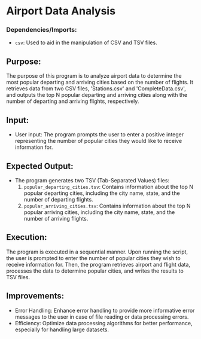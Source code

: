 # Airport Data Analysis

### Dependencies/Imports:

- `csv`: Used to aid in the manipulation of CSV and TSV files.

## Purpose:

The purpose of this program is to analyze airport data to determine the most popular departing and arriving cities based
on the number of flights. It retrieves data from two CSV files, 'Stations.csv' and 'CompleteData.csv', and outputs the
top N popular departing and arriving cities along with the number of departing and arriving flights, respectively.

## Input:

- User input: The program prompts the user to enter a positive integer representing the number of popular cities they
  would like to receive information for.

## Expected Output:

- The program generates two TSV (Tab-Separated Values) files:
    1. `popular_departing_cities.tsv`: Contains information about the top N popular departing cities, including the city
       name, state, and the number of departing flights.
    2. `popular_arriving_cities.tsv`: Contains information about the top N popular arriving cities, including the city
       name, state, and the number of arriving flights.

## Execution:

The program is executed in a sequential manner. Upon running the script, the user is prompted to enter the number of
popular cities they wish to receive information for. Then, the program retrieves airport and flight data, processes the
data to determine popular cities, and writes the results to TSV files.

## Improvements:

- Error Handling: Enhance error handling to provide more informative error messages to the user in case of file reading
  or data processing errors.
- Efficiency: Optimize data processing algorithms for better performance, especially for handling large datasets.
